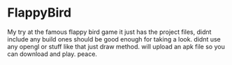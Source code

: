 # FlappyBird
My try at the famous flappy bird game
it just has the project files, didnt include any build ones
should be good enough for taking a look.
didnt use any opengl or stuff like that just draw method.
will upload an apk file so you can download and play.
peace.
